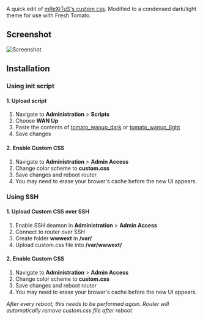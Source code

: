 A quick edit of [mReXiTuS's custom css](https://github.com/mReXiTuS/tomato-design). 
Modified to a condensed dark/light theme for use with Fresh Tomato.

## Screenshot
![Screenshot](https://raw.githubusercontent.com/theredhood13/tomato-css-dark/master/Screenshot.png)

## Installation

### Using init script

#### 1. Upload script
1. Navigate to __Administration__ > __Scripts__
2. Choose __WAN Up__
3. Paste the contents of [tomato_wanup_dark](https://github.com/theredhood13/tomato-css/blob/master/tomato_wanup_dark) or [tomato_wanup_light](https://github.com/theredhood13/tomato-css/blob/master/tomato_wanup_light)
4. Save changes

#### 2. Enable Custom CSS
1. Navigate to __Administration__ > __Admin Access__
2. Change color scheme to __custom.css__
3. Save changes and reboot router
4. You may need to erase your brower's cache before the new UI appears.

### Using SSH

#### 1. Upload Custom CSS over SSH
1. Enable SSH deamon in __Administration__ > __Admin Access__
2. Connect to router over SSH
3. Create folder __wwwext__ in __/var/__
4. Upload custom.css file into __/var/wwwext/__

#### 2. Enable Custom CSS
1. Navigate to __Administration__ > __Admin Access__
2. Change color scheme to __custom.css__
3. Save changes and reboot router
4. You may need to erase your brower's cache before the new UI appears.

_After every reboot, this needs to be performed again. Router will automatically remove custom.css file after reboot_
